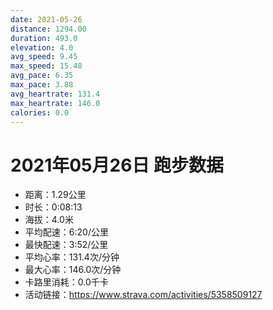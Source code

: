 ```yaml
---
date: 2021-05-26
distance: 1294.00
duration: 493.0
elevation: 4.0
avg_speed: 9.45
max_speed: 15.48
avg_pace: 6.35
max_pace: 3.88
avg_heartrate: 131.4
max_heartrate: 146.0
calories: 0.0
---
```


# 2021年05月26日 跑步数据

- 距离：1.29公里
- 时长：0:08:13
- 海拔：4.0米
- 平均配速：6:20/公里
- 最快配速：3:52/公里
- 平均心率：131.4次/分钟
- 最大心率：146.0次/分钟
- 卡路里消耗：0.0千卡
- 活动链接：https://www.strava.com/activities/5358509127

